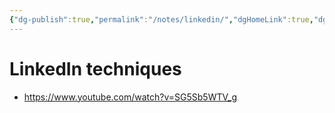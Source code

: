 ```yaml
---
{"dg-publish":true,"permalink":"/notes/linkedin/","dgHomeLink":true,"dgPassFrontmatter":false,"dgShowBacklinks":true,"dgShowLocalGraph":true}
---
```


# LinkedIn techniques

- <https://www.youtube.com/watch?v=SG5Sb5WTV_g>
